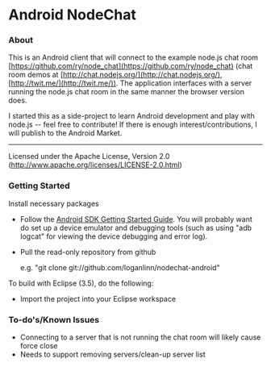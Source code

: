 # Android NodeChat #

### About ###

This is an Android client that will connect to the example node.js chat room [https://github.com/ry/node_chat](https://github.com/ry/node_chat) (chat room demos at [http://chat.nodejs.org/](http://chat.nodejs.org/), [http://twit.me/](http://twit.me/)). The application interfaces with a server running the node.js chat room in the same manner the browser version does.

I started this as a side-project to learn Android development and play with node.js -- feel free to contribute! If there is enough interest/contributions, I will publish to the Android Market. 

* * *

Licensed under the Apache License, Version 2.0 (http://www.apache.org/licenses/LICENSE-2.0.html)

### Getting Started ###

Install necessary packages

* Follow the [Android SDK Getting Started Guide](http://developer.android.com/sdk/index.html).  You will probably want do set up a device emulator and debugging tools (such as using "adb logcat" for viewing the device debugging and error log).

* Pull the read-only repository from github

     e.g. "git clone git://github.com/loganlinn/nodechat-android"

To build with Eclipse (3.5), do the following:

* Import the project into your Eclipse workspace

### To-do's/Known Issues ###
* Connecting to a server that is not running the chat room will likely cause force close
* Needs to support removing servers/clean-up server list


